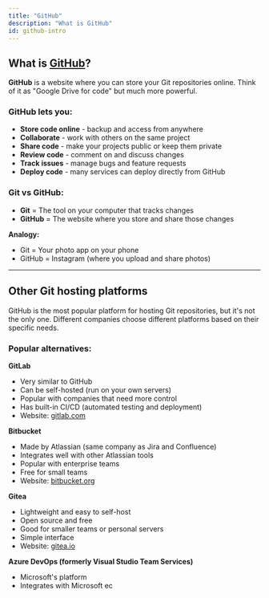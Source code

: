 ```yaml
---
title: "GitHub"
description: "What is GitHub"
id: github-intro
---
```


## What is [GitHub](https://github.com/)?

**GitHub** is a website where you can store your Git repositories online. Think of it as "Google Drive for code" but much more powerful.

### GitHub lets you:

- **Store code online** - backup and access from anywhere
- **Collaborate** - work with others on the same project
- **Share code** - make your projects public or keep them private
- **Review code** - comment on and discuss changes
- **Track issues** - manage bugs and feature requests
- **Deploy code** - many services can deploy directly from GitHub

### Git vs GitHub:

- **Git** = The tool on your computer that tracks changes
- **GitHub** = The website where you store and share those changes

**Analogy:**
- Git = Your photo app on your phone
- GitHub = Instagram (where you upload and share photos)

---

## Other Git hosting platforms

GitHub is the most popular platform for hosting Git repositories, but it's not the only one. Different companies choose different platforms based on their specific needs.

### Popular alternatives:

**GitLab**
- Very similar to GitHub
- Can be self-hosted (run on your own servers)
- Popular with companies that need more control
- Has built-in CI/CD (automated testing and deployment)
- Website: [gitlab.com](https://gitlab.com)

**Bitbucket**
- Made by Atlassian (same company as Jira and Confluence)
- Integrates well with other Atlassian tools
- Popular with enterprise teams
- Free for small teams
- Website: [bitbucket.org](https://bitbucket.org)

**Gitea**
- Lightweight and easy to self-host
- Open source and free
- Good for smaller teams or personal servers
- Simple interface
- Website: [gitea.io](https://gitea.io)

**Azure DevOps (formerly Visual Studio Team Services)**
- Microsoft's platform
- Integrates with Microsoft ec